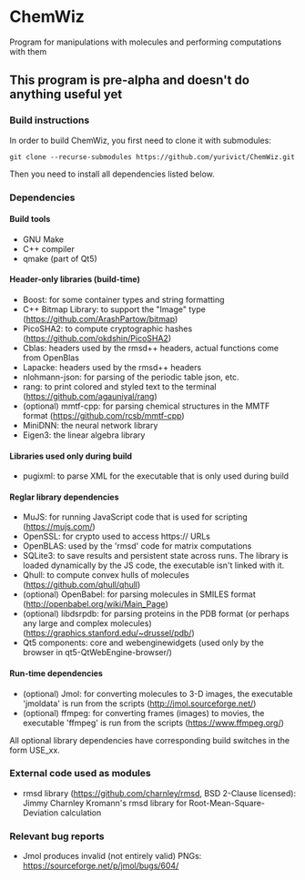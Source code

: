 # ChemWiz
Program for manipulations with molecules and performing computations with them

## This program is pre-alpha and doesn't do anything useful yet

### Build instructions

In order to build ChemWiz, you first need to clone it with submodules:
```
git clone --recurse-submodules https://github.com/yurivict/ChemWiz.git
```

Then you need to install all dependencies listed below.

### Dependencies
#### Build tools
* GNU Make
* C++ compiler
* qmake (part of Qt5)

#### Header-only libraries (build-time)
* Boost: for some container types and string formatting
* C++ Bitmap Library: to support the "Image" type (https://github.com/ArashPartow/bitmap)
* PicoSHA2: to compute cryptographic hashes (https://github.com/okdshin/PicoSHA2)
* Cblas: headers used by the rmsd++ headers, actual functions come from OpenBlas
* Lapacke: headers used by the rmsd++ headers
* nlohmann-json: for parsing of the periodic table json, etc.
* rang: to print colored and styled text to the terminal (https://github.com/agauniyal/rang)
* (optional) mmtf-cpp: for parsing chemical structures in the MMTF format (https://github.com/rcsb/mmtf-cpp)
* MiniDNN: the neural network library
* Eigen3: the linear algebra library

#### Libraries used only during build
* pugixml: to parse XML for the executable that is only used during build

#### Reglar library dependencies
* MuJS: for running JavaScript code that is used for scripting (https://mujs.com/)
* OpenSSL: for crypto used to access https:// URLs
* OpenBLAS: used by the 'rmsd' code for matrix computations
* SQLite3: to save results and persistent state across runs. The library is loaded dynamically by the JS code, the executable isn't linked with it.
* Qhull: to compute convex hulls of molecules (https://github.com/qhull/qhull)
* (optional) OpenBabel: for parsing molecules in SMILES format (http://openbabel.org/wiki/Main_Page)
* (optional) libdsrpdb: for parsing proteins in the PDB format (or perhaps any large and complex molecules) (https://graphics.stanford.edu/~drussel/pdb/)
* Qt5 components: core and webenginewidgets (used only by the browser in qt5-QtWebEngine-browser/)

#### Run-time dependencies
* (optional) Jmol: for converting molecules to 3-D images, the executable 'jmoldata' is run from the scripts (http://jmol.sourceforge.net/)
* (optional) ffmpeg: for converting frames (images) to movies, the executable 'ffmpeg' is run from the scripts (https://www.ffmpeg.org/)

All optional library dependencies have corresponding build switches in the form USE_xx.

### External code used as modules
* rmsd library (https://github.com/charnley/rmsd, BSD 2-Clause licensed): Jimmy Charnley Kromann's rmsd library for Root-Mean-Square-Deviation calculation

### Relevant bug reports

* Jmol produces invalid (not entirely valid) PNGs: https://sourceforge.net/p/jmol/bugs/604/

